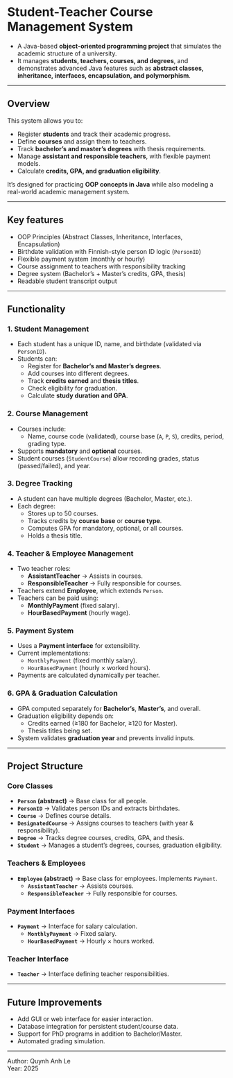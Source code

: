 # Student-Teacher Course Management System
* A Java-based **object-oriented programming project** that simulates the academic structure of a university.  
* It manages **students, teachers, courses, and degrees**, and demonstrates advanced Java features such as **abstract classes, inheritance, interfaces, encapsulation, and polymorphism**. 

---

## Overview
This system allows you to:  
- Register **students** and track their academic progress.  
- Define **courses** and assign them to teachers.  
- Track **bachelor’s and master’s degrees** with thesis requirements.  
- Manage **assistant and responsible teachers**, with flexible payment models.  
- Calculate **credits, GPA, and graduation eligibility**.  

It’s designed for practicing **OOP concepts in Java** while also modeling a real-world academic management system.  

---

## Key features
* OOP Principles (Abstract Classes, Inheritance, Interfaces, Encapsulation)  
* Birthdate validation with Finnish-style person ID logic (`PersonID`)  
* Flexible payment system (monthly or hourly)  
* Course assignment to teachers with responsibility tracking  
* Degree system (Bachelor’s + Master’s credits, GPA, thesis)  
* Readable student transcript output

---

## Functionality
### 1. Student Management  
- Each student has a unique ID, name, and birthdate (validated via `PersonID`).  
- Students can:  
  - Register for **Bachelor’s and Master’s degrees**.  
  - Add courses into different degrees.  
  - Track **credits earned** and **thesis titles**.  
  - Check eligibility for graduation.  
  - Calculate **study duration and GPA**.  

### 2. Course Management  
- Courses include:  
  - Name, course code (validated), course base (`A`, `P`, `S`), credits, period, grading type.  
- Supports **mandatory** and **optional** courses.  
- Student courses (`StudentCourse`) allow recording grades, status (passed/failed), and year.  

### 3. Degree Tracking  
- A student can have multiple degrees (Bachelor, Master, etc.).  
- Each degree:  
  - Stores up to 50 courses.  
  - Tracks credits by **course base** or **course type**.  
  - Computes GPA for mandatory, optional, or all courses.  
  - Holds a thesis title.  

### 4. Teacher & Employee Management  
- Two teacher roles:  
  - **AssistantTeacher** → Assists in courses.  
  - **ResponsibleTeacher** → Fully responsible for courses.  
- Teachers extend **Employee**, which extends `Person`.  
- Teachers can be paid using:  
  - **MonthlyPayment** (fixed salary).  
  - **HourBasedPayment** (hourly wage).  

### 5. Payment System  
- Uses a **Payment interface** for extensibility.  
- Current implementations:  
  - `MonthlyPayment` (fixed monthly salary).  
  - `HourBasedPayment` (hourly × worked hours).  
- Payments are calculated dynamically per teacher.  

### 6. GPA & Graduation Calculation  
- GPA computed separately for **Bachelor’s**, **Master’s**, and overall.  
- Graduation eligibility depends on:  
  - Credits earned (≥180 for Bachelor, ≥120 for Master).  
  - Thesis titles being set.  
- System validates **graduation year** and prevents invalid inputs.  

---

## Project Structure
### Core Classes
- **`Person` (abstract)** → Base class for all people.  
- **`PersonID`** → Validates person IDs and extracts birthdates.  
- **`Course`** → Defines course details.  
- **`DesignatedCourse`** → Assigns courses to teachers (with year & responsibility).  
- **`Degree`** → Tracks degree courses, credits, GPA, and thesis.  
- **`Student`** → Manages a student’s degrees, courses, graduation eligibility.  

### Teachers & Employees
- **`Employee` (abstract)** → Base class for employees. Implements `Payment`.  
  - **`AssistantTeacher`** → Assists courses.  
  - **`ResponsibleTeacher`** → Fully responsible for courses.  

### Payment Interfaces
- **`Payment`** → Interface for salary calculation.  
  - **`MonthlyPayment`** → Fixed salary.  
  - **`HourBasedPayment`** → Hourly × hours worked.  

### Teacher Interface
- **`Teacher`** → Interface defining teacher responsibilities.  

---

## Future Improvements
* Add GUI or web interface for easier interaction.
* Database integration for persistent student/course data.
* Support for PhD programs in addition to Bachelor/Master.
* Automated grading simulation.

---
Author: Quynh Anh Le\
Year: 2025
